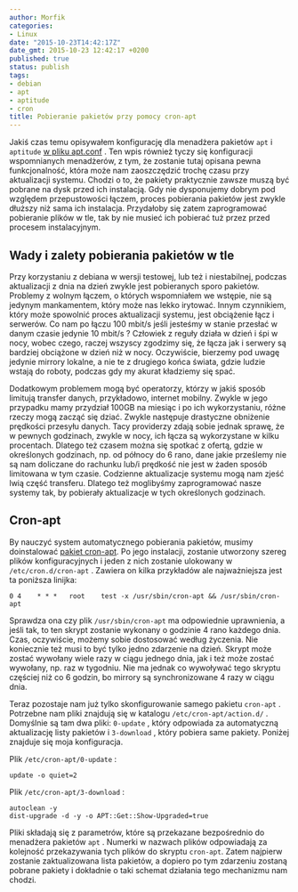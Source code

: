 ```yaml
---
author: Morfik
categories:
- Linux
date: "2015-10-23T14:42:17Z"
date_gmt: 2015-10-23 12:42:17 +0200
published: true
status: publish
tags:
- debian
- apt
- aptitude
- cron
title: Pobieranie pakietów przy pomocy cron-apt
---
```


Jakiś czas temu opisywałem konfigurację dla menadżera pakietów `apt` i `aptitude` [w pliku
apt.conf](/post/konfiguracja-apt-i-aptitude-w-pliku-apt-conf/) . Ten wpis również
tyczy się konfiguracji wspomnianych menadżerów, z tym, że zostanie tutaj opisana pewna
funkcjonalność, która może nam zaoszczędzić trochę czasu przy aktualizacji systemu. Chodzi o to,
że pakiety praktycznie zawsze muszą być pobrane na dysk przed ich instalacją. Gdy nie dysponujemy
dobrym pod względem przepustowości łączem, proces pobierania pakietów jest zwykle dłuższy niż sama
ich instalacja. Przydałoby się zatem zaprogramować pobieranie plików w tle, tak by nie musieć ich
pobierać tuż przez przed procesem instalacyjnym.

<!--more-->
## Wady i zalety pobierania pakietów w tle

Przy korzystaniu z debiana w wersji testowej, lub też i niestabilnej, podczas aktualizacji z dnia na
dzień zwykle jest pobieranych sporo pakietów. Problemy z wolnym łączem, o których wspomniałem we
wstępie, nie są jedynym mankamentem, który może nas lekko irytować. Innym czynnikiem, który może
spowolnić proces aktualizacji systemu, jest obciążenie łącz i serwerów. Co nam po łączu 100 mbit/s
jeśli jesteśmy w stanie przesłać w danym czasie jedynie 10 mbit/s ? Człowiek z reguły działa w dzień
i śpi w nocy, wobec czego, raczej wszyscy zgodzimy się, że łącza jak i serwery są bardziej obciążone
w dzień niż w nocy. Oczywiście, bierzemy pod uwagę jedynie mirrory lokalne, a nie te z drugiego
końca świata, gdzie ludzie wstają do roboty, podczas gdy my akurat kładziemy się spać.

Dodatkowym problemem mogą być operatorzy, którzy w jakiś sposób limitują transfer danych,
przykładowo, internet mobilny. Zwykle w jego przypadku mamy przydział 100GB na miesiąc i po ich
wykorzystaniu, różne rzeczy mogą zacząć się dziać. Zwykle następuje drastyczne obniżenie prędkości
przesyłu danych. Tacy providerzy zdają sobie jednak sprawę, że w pewnych godzinach, zwykle w nocy,
ich łącza są wykorzystane w kilku procentach. Dlatego też czasem można się spotkać z ofertą, gdzie w
określonych godzinach, np. od północy do 6 rano, dane jakie prześlemy nie są nam doliczane do
rachunku lub/i prędkość nie jest w żaden sposób limitowana w tym czasie. Codzienne aktualizacje
systemu mogą nam zjeść lwią część transferu. Dlatego też moglibyśmy zaprogramować nasze systemy tak,
by pobierały aktualizacje w tych określonych godzinach.

## Cron-apt

By nauczyć system automatycznego pobierania pakietów, musimy doinstalować [pakiet
cron-apt](https://packages.debian.org/pl/sid/cron-apt). Po jego instalacji, zostanie utworzony
szereg plików konfiguracyjnych i jeden z nich zostanie ulokowany w `/etc/cron.d/cron-apt` . Zawiera
on kilka przykładów ale najważniejsza jest ta poniższa linijka:

    0 4    * * *   root    test -x /usr/sbin/cron-apt && /usr/sbin/cron-apt

Sprawdza ona czy plik `/usr/sbin/cron-apt` ma odpowiednie uprawnienia, a jeśli tak, to ten skrypt
zostanie wykonany o godzinie 4 rano każdego dnia. Czas, oczywiście, możemy sobie dostosować według
życzenia. Nie koniecznie też musi to być tylko jedno zdarzenie na dzień. Skrypt może zostać
wywołany wiele razy w ciągu jednego dnia, jak i też może zostać wywołany, np. raz w tygodniu. Nie
ma jednak co wywoływać tego skryptu częściej niż co 6 godzin, bo mirrory są synchronizowane 4 razy
w ciągu dnia.

Teraz pozostaje nam już tylko skonfigurowanie samego pakietu `cron-apt` . Potrzebne nam pliki
znajdują się w katalogu `/etc/cron-apt/action.d/` . Domyślnie są tam dwa pliki: `0-update` , który
odpowiada za automatyczną aktualizację listy pakietów i `3-download` , który pobiera same pakiety.
Poniżej znajduje się moja konfiguracja.

Plik `/etc/cron-apt/0-update` :

    update -o quiet=2

Plik `/etc/cron-apt/3-download` :

    autoclean -y
    dist-upgrade -d -y -o APT::Get::Show-Upgraded=true

Pliki składają się z parametrów, które są przekazane bezpośrednio do menadżera pakietów `apt` .
Numerki w nazwach plików odpowiadają za kolejność przekazywania tych plików do skryptu `cron-apt`.
Zatem najpierw zostanie zaktualizowana lista pakietów, a dopiero po tym zdarzeniu zostaną pobrane
pakiety i dokładnie o taki schemat działania tego mechanizmu nam chodzi.
